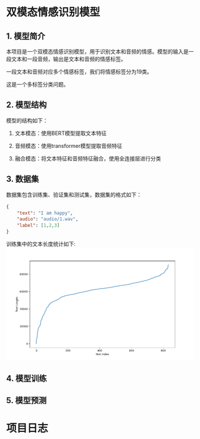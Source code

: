 # 双模态情感识别模型

## 1. 模型简介

本项目是一个双模态情感识别模型，用于识别文本和音频的情感。模型的输入是一段文本和一段音频，输出是文本和音频的情感标签。

一段文本和音频对应多个情感标签，我们将情感标签分为19类。

这是一个多标签分类问题。

## 2. 模型结构

模型的结构如下：

1. 文本模态：使用BERT模型提取文本特征

2. 音频模态：使用transformer模型提取音频特征

3. 融合模态：将文本特征和音频特征融合，使用全连接层进行分类

## 3. 数据集

数据集包含训练集、验证集和测试集，数据集的格式如下：

```json
{
    "text": "I am happy",
    "audio": "audio/1.wav",
    "label": [1,2,3]
}
```

训练集中的文本长度统计如下:
![text_length](./images/text_length_distribution.png)


## 4. 模型训练

## 5. 模型预测

# 项目日志

## 

